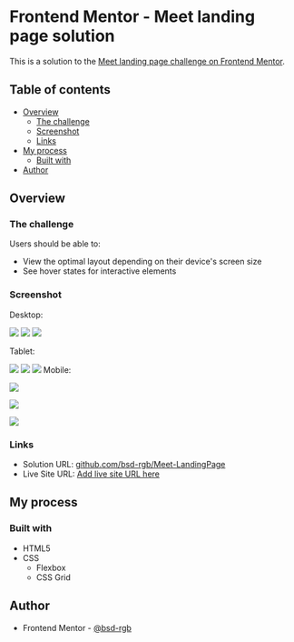 # Frontend Mentor - Meet landing page solution

This is a solution to the [Meet landing page challenge on Frontend Mentor](https://www.frontendmentor.io/challenges/meet-landing-page-rbTDS6OUR).

## Table of contents

- [Overview](#overview)
  - [The challenge](#the-challenge)
  - [Screenshot](#screenshot)
  - [Links](#links)
- [My process](#my-process)
  - [Built with](#built-with)
- [Author](#author)

## Overview

### The challenge

Users should be able to:

- View the optimal layout depending on their device's screen size
- See hover states for interactive elements

### Screenshot

Desktop:

![](./starter-code/assets/screenshots/Meet%20landing%20page_desktop0.png)
![](./starter-code/assets/screenshots/Meet%20landing%20page_desktop1.png)
![](./starter-code/assets/screenshots/Meet%20landing%20page_desktop2.png)

Tablet:

![](./starter-code/assets/screenshots/Meet%20landing%20page_tablet0.png)
![](./starter-code/assets/screenshots/Meet%20landing%20page_tablet1.png)
![](./starter-code/assets/screenshots/Meet%20landing%20page_tablet2.png)
Mobile:

![](./starter-code/assets/screenshots/Meet%20landing%20page_mobile0.png)

![](./starter-code/assets/screenshots/Meet%20landing%20page_mobile1.png)

![](./starter-code/assets/screenshots/Meet%20landing%20page_mobile2.png)

### Links

- Solution URL: [github.com/bsd-rgb/Meet-LandingPage](github.com/bsd-rgb/Meet-LandingPage)
- Live Site URL: [Add live site URL here](https://your-live-site-url.com)

## My process

### Built with

- HTML5
- CSS
  - Flexbox
  - CSS Grid

## Author

- Frontend Mentor - [@bsd-rgb](https://www.frontendmentor.io/profile/bsd-rgb)
